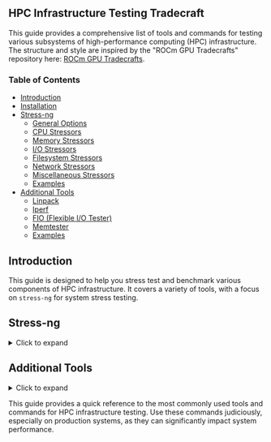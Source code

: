 ## HPC Infrastructure Testing Tradecraft

This guide provides a comprehensive list of tools and commands for testing various subsystems of high-performance computing (HPC) infrastructure. The structure and style are inspired by the "ROCm GPU Tradecrafts" repository here: [ROCm GPU Tradecrafts](https://github.com/kennethdsheridan/rocm_gpu_tradecrafts).

### Table of Contents
- [Introduction](#introduction)
- [Installation](#installation)
- [Stress-ng](#stress-ng)
  - [General Options](#general-options)
  - [CPU Stressors](#cpu-stressors)
  - [Memory Stressors](#memory-stressors)
  - [I/O Stressors](#io-stressors)
  - [Filesystem Stressors](#filesystem-stressors)
  - [Network Stressors](#network-stressors)
  - [Miscellaneous Stressors](#miscellaneous-stressors)
  - [Examples](#examples)
- [Additional Tools](#additional-tools)
  - [Linpack](#linpack)
  - [Iperf](#iperf)
  - [FIO (Flexible I/O Tester)](#fio-flexible-io-tester)
  - [Memtester](#memtester)
  - [Examples](#examples-1)

## Introduction


This guide is designed to help you stress test and benchmark various components of HPC infrastructure. It covers a variety of tools, with a focus on `stress-ng` for system stress testing.

</details>



## Stress-ng
<details>
<summary>Click to expand</summary>

`stress-ng` is a tool designed to stress test a computer system in various selectable ways. It was created by Colin King, a Principal Engineer at Intel. The tool can exercise different physical subsystems of a computer as well as various operating system kernel interfaces. For more information, visit the [stress-ng GitHub repository](https://github.com/ColinIanKing/stress-ng).

## Installation
<details>
<summary>Click to expand</summary>

To install `stress-ng` on a Linux system, use the following commands:

### Ubuntu/Debian
```sh
sudo apt update
sudo apt install stress-ng
```

### Fedora/CentOS/RHEL
```sh
sudo yum install stress-ng
```

### Arch Linux
```sh
sudo pacman -S stress-ng
```

### FreeBSD
```sh
sudo pkg install stress-ng
```

</details>

### General Options
<details>
<summary>Click to expand</summary>

- `--abort`: Force all running stressors to abort if any stressor terminates prematurely.
- `--aggressive`: Enable more file, cache, and memory aggressive options.
- `--all N`: Start N instances of all stressors in parallel.
- `--backoff N`: Wait N microseconds between the start of each stress worker process.
- `--class name`: Specify the class of stressors to run (e.g., cpu, io, memory).
- `--dry-run`: Parse options but do not run stress tests.
- `--help`: Show help.
- `--timeout T`: Run each stress test for at least T seconds.
- `--verbose`: Show all debug, warnings, and normal information output.
- `--version`: Show version of stress-ng, version of toolchain used to build stress-ng, and system information.

</details>

### CPU Stressors
<details>
<summary>Click to expand</summary>

- `--cpu N`: Start N workers exercising the CPU.
- `--cpu-method method`: Specify a CPU stress method (e.g., fft, matrix, all).
- `--cpu-load P`: Load CPUs to P% utilization.
- `--cpu-ops N`: Stop CPU stressors after N bogo operations.

</details>

### Memory Stressors
<details>
<summary>Click to expand</summary>

- `--vm N`: Start N workers exercising virtual memory.
- `--vm-bytes B`: Allocate B bytes per vm worker.
- `--vm-ops N`: Stop VM stressors after N bogo operations.
- `--page-in`: Force allocated pages to be paged back in.

</details>

### I/O Stressors
<details>
<summary>Click to expand</summary>

- `--io N`: Start N workers exercising I/O.
- `--io-ops N`: Stop I/O stressors after N bogo operations.
- `--hdd N`: Start N workers continually writing, reading, and removing temporary files.
- `--hdd-ops N`: Stop HDD stressors after N bogo operations.

</details>

### Filesystem Stressors
<details>
<summary>Click to expand</summary>

- `--fallocate N`: Start N workers exercising file allocation.
- `--file N`: Start N workers creating and deleting files.
- `--file-ops N`: Stop file stressors after N bogo operations.

</details>

### Network Stressors
<details>
<summary>Click to expand</summary>

- `--udp N`: Start N workers exercising UDP sockets.
- `--tcp N`: Start N workers exercising TCP sockets.
- `--socket N`: Start N workers exercising UNIX domain sockets.

</details>

### Miscellaneous Stressors
<details>
<summary>Click to expand</summary>

- `--timer N`: Start N workers exercising high-resolution timers.
- `--fork N`: Start N workers continually forking processes.
- `--switch N`: Start N workers forcing context switching between tied processes.

</details>

### Examples
<details>
<summary>Click to expand</summary>

#### Basic CPU Stress Test
```sh
stress-ng --cpu 4 --timeout 60s --metrics-brief
```

#### Memory Stress Test
```sh
stress-ng --vm 2 --vm-bytes 1G --timeout 60s
```

#### I/O Stress Test
```sh
stress-ng --io 2 --timeout 60s --metrics-brief
```

#### Combined Stress Test
```sh
stress-ng --cpu 4 --io 2 --vm 1 --vm-bytes 1G --timeout 60s --metrics-brief
```

#### Sequential Stress Test
```sh
stress-ng --sequential 4 --timeout 2m --metrics
```

#### Random Stress Test
```sh
stress-ng --random 64 --timeout 60s
```

#### Stress Test with Specific CPU Method
```sh
stress-ng --cpu 4 --cpu-method fft --timeout 2m
```

#### Stress Test with Verification
```sh
stress-ng --cpu 64 --cpu-method all --verify -t 10m --metrics-brief
```

</details>

</details>

## Additional Tools
<details>
<summary>Click to expand</summary>

In addition to `stress-ng`, there are other tools that can be used for comprehensive HPC infrastructure testing:

### Linpack
<details>
<summary>Click to expand</summary>

Linpack is a benchmark that measures a system's floating-point computing power. It is commonly used to rank supercomputers.

</details>

### Iperf
<details>
<summary>Click to expand</summary>

Iperf is a network testing tool that can create TCP and UDP data streams and measure the throughput of a network.

</details>

### FIO (Flexible I/O Tester)
<details>
<summary>Click to expand</summary>

FIO is a versatile I/O workload generator that can be used to test the performance of storage systems.

</details>

### Memtester
<details>
<summary>Click to expand</summary>

Memtester is a utility for testing the memory (RAM) in a computer to ensure that it is functioning correctly.

</details>

### Examples
<details>
<summary>Click to expand</summary>

#### Linpack Benchmark
```sh
./run_linpack.sh
```

#### Iperf Network Test
```sh
iperf -s  # Run on the server
iperf -c <server_ip>  # Run on the client
```

#### FIO Storage Test
```sh
fio --name=randwrite --ioengine=libaio --iodepth=4 --rw=randwrite --bs=4k --direct=1 --size=1G --numjobs=4 --runtime=60 --group_reporting
```

#### Memtester Memory Test
```sh
memtester 1024 5
```

</details>

</details>

This guide provides a quick reference to the most commonly used tools and commands for HPC infrastructure testing. Use these commands judiciously, especially on production systems, as they can significantly impact system performance.
